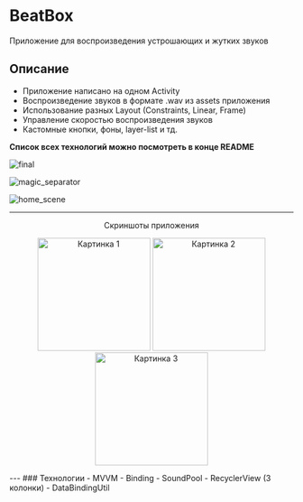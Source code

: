 <h1>BeatBox</h1> 
<p>Приложение для воспроизведения устрошающих и жутких звуков</p>

## Описание
- Приложение написано на одном Activity
- Воспроизведение звуков в формате .wav из assets приложения 
- Использование разных Layout (Constraints, Linear, Frame)
- Управление скоростью воспроизведения звуков
- Кастомные кнопки, фоны, layer-list и тд. 

<b>Список всех технологий можно посмотреть в конце README</b>


![final](https://github.com/user-attachments/assets/f98b5bea-9506-4f0d-bcf6-b1de835203a0)


![magic_separator](https://github.com/user-attachments/assets/2f281219-364b-4991-985c-c4361ca59185)

![home_scene]()


---
<p align="center">Скриншоты приложения</p>
<p align="center">
  <img src="https://github.com/user-attachments/assets/c798176e-d9e2-48bc-941b-adcf97af5847" alt="Картинка 1" width="200"/>
  <img src="https://github.com/user-attachments/assets/2f281219-364b-4991-985c-c4361ca59185" alt="Картинка 2" width="200"/>
  <img src="https://github.com/user-attachments/assets/f98b5bea-9506-4f0d-bcf6-b1de835203a0" alt="Картинка 3" width="200"/>
</p>
---
### Технологии
- MVVM
- Binding
- SoundPool
- RecyclerView (3 колонки)
- DataBindingUtil

